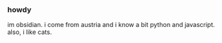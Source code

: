 ### howdy

im obsidian. i come from austria and i know a bit python and javascript. also, i like cats.
